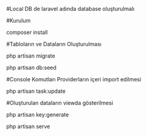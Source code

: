 #Local DB de laravel adında database oluşturulmalı
 
#Kurulum
 
composer install

#Tabloların ve Dataların Oluşturulması

php artisan migrate

php artisan db:seed 

#Console Komutları Providerların içeri import edilmesi

php artisan task:update

#Oluşturulan dataların viewda gösterilmesi

php artisan key:generate

php artisan serve